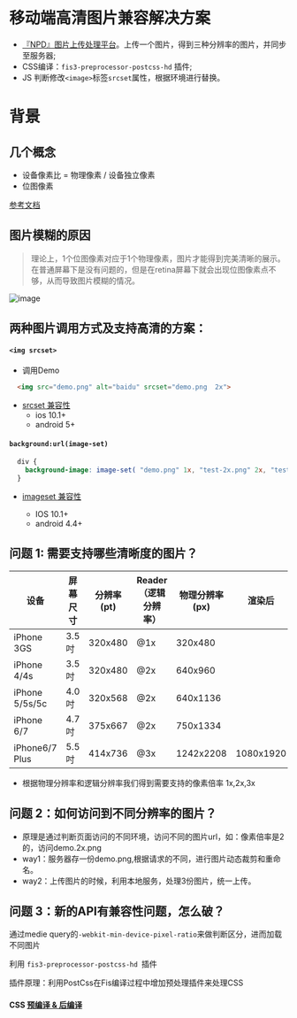 # 移动端高清图片兼容解决方案

- [『NPD』图片上传处理平台](https://github.com/kevinyan/NodePicDeal)。上传一个图片，得到三种分辨率的图片，并同步至服务器;
-  CSS编译：```fis3-preprocessor-postcss-hd``` 插件;
-  JS 判断修改```<image>```标签```srcset```属性，根据环境进行替换。


# 背景

## 几个概念

- 设备像素比 = 物理像素 / 设备独立像素 
- 位图像素

[参考文档](http://div.io/topic/1092)


## 图片模糊的原因

> 理论上，1个位图像素对应于1个物理像素，图片才能得到完美清晰的展示。在普通屏幕下是没有问题的，但是在retina屏幕下就会出现位图像素点不够，从而导致图片模糊的情况。


![image](http://divio.qiniudn.com/Fuex59zSiV9pbaJG-s9wg_UpCERP)

## 两种图片调用方式及支持高清的方案：

#### ```<img srcset>```

- 调用Demo
```html
  <img src="demo.png" alt="baidu" srcset="demo.png  2x">
```

- [srcset 兼容性](http://caniuse.com/#search=srcset)
  - ios 10.1+
  - android  5+



#### ```background:url(image-set)```
```css
  div {
    background-image: image-set( "demo.png" 1x, "test-2x.png" 2x, "test-print.png" 600dpi );
  }
```

- [imageset 兼容性](http://caniuse.com/#search=image-set)

  - IOS 10.1+
  - android  4.4+



## 问题 1: 需要支持哪些清晰度的图片？

| 设备 | 屏幕尺寸 | 分辨率(pt) | Reader（逻辑分辨率） | 物理分辨率(px) | 渲染后 | PPI |
| --- | --- | --- | --- | --- | --- | --- |
| iPhone 3GS | 3.5吋 | 320x480 | @1x | 320x480 |  | 163 |
| iPhone 4/4s | 3.5吋 | 320x480 | @2x | 640x960 |  | 330 |
| iPhone 5/5s/5c | 4.0吋 | 320x568 | @2x | 640x1136 |  | 326 |
| iPhone 6/7 | 4.7吋 | 375x667 | @2x | 750x1334 |  | 326 |
| iPhone6/7 Plus | 5.5吋 | 414x736 | @3x | 1242x2208 | 1080x1920 | 401 |

- 根据物理分辨率和逻辑分辨率我们得到需要支持的像素倍率 1x,2x,3x

## 问题 2：如何访问到不同分辨率的图片？

- 原理是通过判断页面访问的不同环境，访问不同的图片url，如：像素倍率是2的，访问demo.2x.png
- way1：服务器存一份demo.png,根据请求的不同，进行图片动态裁剪和重命名。
- way2：上传图片的时候，利用本地服务，处理3份图片，统一上传。


## 问题 3：新的API有兼容性问题，怎么破？

通过medie query的```-webkit-min-device-pixel-ratio```来做判断区分，进而加载不同图片

利用 ```fis3-preprocessor-postcss-hd ```插件

插件原理：利用PostCss在Fis编译过程中增加预处理插件来处理CSS

#### CSS  [预编译 & 后编译](http://www.kuqin.com/shuoit/20150210/344790.html)

